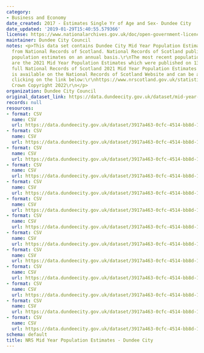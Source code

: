 ```yaml
---
category:
- Business and Economy
date_created: 2017 - Estimates Single Yr of Age and Sex- Dundee City
date_updated: '2019-01-29T15:40:55.579366'
license: https://www.nationalarchives.gov.uk/doc/open-government-licence/version/3/
maintainer: Dundee City Council
notes: <p>This data set contains Dundee City Mid Year Population Estimates, sourced
  from National Records of Scotland. National Records of Scotland publish mid year
  population estimates on an annual basis.\r\nThe most recent population estimates
  are the 2021 Mid Year Population Estimates which were published on 13th July 2022.\r\nThe
  full National Records of Scotland 2021 Mid Year Population Estimates publication
  is available on the National Records of Scotland Website and can be accessed by
  clicking on the link below:\r\nhttps://www.nrscotland.gov.uk/statistics-and-data/statistics/statistics-by-theme/population/population-estimates/mid-year-population-estimates/mid-2021\r\n\xa9
  Crown Copyright 2022\r\n</p>
organization: Dundee City Council
original_dataset_link: https://data.dundeecity.gov.uk/dataset/mid-year-population-estimates
records: null
resources:
- format: CSV
  name: CSV
  url: https://data.dundeecity.gov.uk/dataset/3917a463-0cfc-4514-bb8d-136a7fe087f8/resource/8f837c11-a6e8-4c14-b1af-b306f412484a/download/mid17_popest_single_year_age_sex.csv
- format: CSV
  name: CSV
  url: https://data.dundeecity.gov.uk/dataset/3917a463-0cfc-4514-bb8d-136a7fe087f8/resource/0c434956-3a23-4d1c-917a-9f98b35d2b55/download/dundee_mid17_popest_5yrgroups.csv
- format: CSV
  name: CSV
  url: https://data.dundeecity.gov.uk/dataset/3917a463-0cfc-4514-bb8d-136a7fe087f8/resource/a21bc658-3740-4c47-974c-074e01a40eb8/download/tritresearchsupportadviceaboutdundeeaboutdundee2019open_data_extracts2018-estimates-sex-single-y.csv
- format: CSV
  name: CSV
  url: https://data.dundeecity.gov.uk/dataset/3917a463-0cfc-4514-bb8d-136a7fe087f8/resource/f3332159-42fd-4142-97a3-de5b73cbb759/download/tritresearchsupportadviceaboutdundeeaboutdundee2019open_data_extracts2018-estimates-5yr-bandings.csv
- format: CSV
  name: CSV
  url: https://data.dundeecity.gov.uk/dataset/3917a463-0cfc-4514-bb8d-136a7fe087f8/resource/25f47901-24e3-477a-a9a3-3a8e9a342f84/download/tritresearchsupportadviceopendata2019_pop_estimatesdundeecity_allpersons_1981_2019.csv
- format: CSV
  name: CSV
  url: https://data.dundeecity.gov.uk/dataset/3917a463-0cfc-4514-bb8d-136a7fe087f8/resource/8ad6e4b1-391b-4226-9a2c-acf81ae417be/download/tritresearchsupportadviceopendata2019_pop_estimatesdundeecity2019singleyrage.csv
- format: CSV
  name: CSV
  url: https://data.dundeecity.gov.uk/dataset/3917a463-0cfc-4514-bb8d-136a7fe087f8/resource/f72c3412-b38e-411e-879e-cf39f341d9a2/download/tritresearchsupportadviceopendata2019_pop_estimatesdundeecity2019_5yrinternals_age_sex.csv
- format: CSV
  name: CSV
  url: https://data.dundeecity.gov.uk/dataset/3917a463-0cfc-4514-bb8d-136a7fe087f8/resource/b4f693d9-558a-40ad-bde6-08e731b60ba9/download/nrs_pop_estimates_1981_2020_dundeecity.csv
- format: CSV
  name: CSV
  url: https://data.dundeecity.gov.uk/dataset/3917a463-0cfc-4514-bb8d-136a7fe087f8/resource/4c34beea-4fb2-40ad-9df9-1b55dca43fa6/download/2020_estimates_single_yr_age_sex_dundeecity.csv
- format: CSV
  name: CSV
  url: https://data.dundeecity.gov.uk/dataset/3917a463-0cfc-4514-bb8d-136a7fe087f8/resource/1b80758e-5036-406d-a38e-805af680906e/download/2020_estimates_5yr_intervals_dundeecity.csv
- format: CSV
  name: CSV
  url: https://data.dundeecity.gov.uk/dataset/3917a463-0cfc-4514-bb8d-136a7fe087f8/resource/85e71f33-e711-4f1f-9654-4c5be51db74c/download/2021_estimates_singleyrage_sex_dundeecity.csv
- format: CSV
  name: CSV
  url: https://data.dundeecity.gov.uk/dataset/3917a463-0cfc-4514-bb8d-136a7fe087f8/resource/76f7e43b-88a7-4cae-8bb6-53a7133c008a/download/2021_estimates_5yrageintervals_sex_dundee-city.csv
- format: CSV
  name: CSV
  url: https://data.dundeecity.gov.uk/dataset/3917a463-0cfc-4514-bb8d-136a7fe087f8/resource/c5b7f41f-8138-4490-a469-f1f9803e29f1/download/nrs_pop_estimates_1981_2021_dundeecity.csv
schema: default
title: NRS Mid Year Population Estimates - Dundee City
---
```

